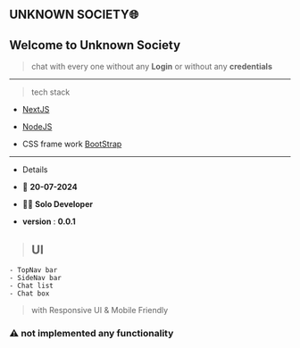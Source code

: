 ## UNKNOWN SOCIETY🌐

## Welcome to **Unknown Society**

> chat with every one without any **Login** or without any **credentials**

---

> tech stack

- [NextJS](www.nextjs.org)

- [NodeJS](www.nodejs.com)

- CSS frame work [BootStrap](www.bootstrap.com)

---

- Details

- 📅 **20-07-2024**

- 👨‍💻 **Solo Developer**

- **version** : **0.0.1**

> ## UI

    - TopNav bar
    - SideNav bar
    - Chat list
    - Chat box

> with Responsive UI & Mobile Friendly

### ⚠️ not implemented any functionality
